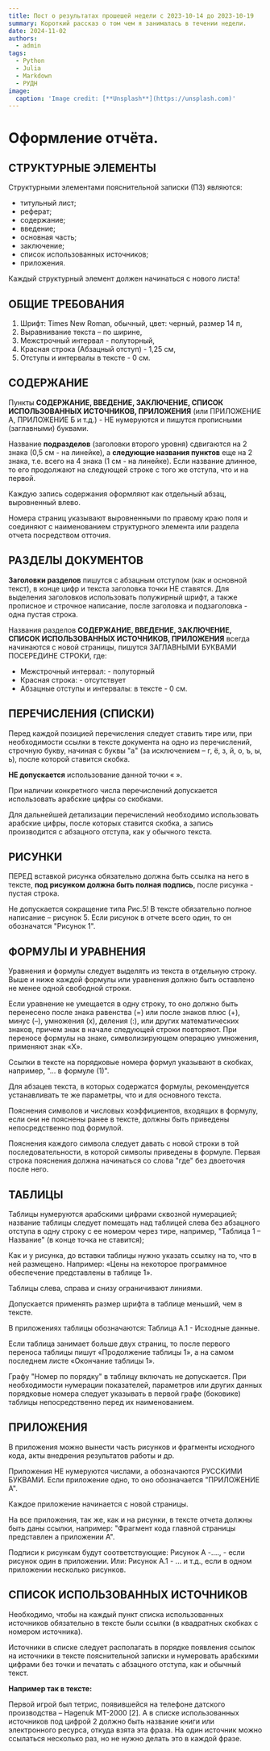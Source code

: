 ```yaml
---
title: Пост о результатах прошешей недели с 2023-10-14 до 2023-10-19
summary: Короткий рассказ о том чем я занималась в течении недели.
date: 2024-11-02
authors:
  - admin
tags:
  - Python
  - Julia
  - Markdown
  - РУДН
image:
  caption: 'Image credit: [**Unsplash**](https://unsplash.com)'
---
```


# Оформление отчёта.

## СТРУКТУРНЫЕ ЭЛЕМЕНТЫ

Структурными элементами пояснительной записки (ПЗ) являются:

- титульный лист;
- реферат;
- содержание;
- введение;
- основная часть;
- заключение;
- список использованных источников;
- приложения.

Каждый структурный элемент должен начинаться с нового листа!


## ОБЩИЕ ТРЕБОВАНИЯ

1) Шрифт: Times New Roman, обычный, цвет: черный, размер 14 п,
2) Выравнивание текста – по ширине,
3) Межстрочный интервал - полуторный,
4) Красная строка (Абзацный отступ) - 1,25 см,
5) Отступы и интервалы в тексте - 0 см.


## СОДЕРЖАНИЕ

Пункты **СОДЕРЖАНИЕ, ВВЕДЕНИЕ, ЗАКЛЮЧЕНИЕ, СПИСОК ИСПОЛЬЗОВАННЫХ ИСТОЧНИКОВ, ПРИЛОЖЕНИЯ** (или ПРИЛОЖЕНИЕ А,
ПРИЛОЖЕНИЕ Б и т.д.) - НЕ нумеруются и пишутся прописными (заглавными) буквами.

Название **подразделов** (заголовки второго уровня) сдвигаются на 2 знака (0,5 см - на линейке), а **следующие названия пунктов** еще на 2 знака, т.е. всего на 4 знака (1 см - на линейке). Если название длинное, то его продолжают на следующей строке с того же отступа, что и на первой.

Каждую запись содержания оформляют как отдельный абзац, выровненный влево.

Номера страниц указывают выровненными по правому краю поля и соединяют с наименованием структурного элемента или раздела отчета посредством отточия.


## РАЗДЕЛЫ ДОКУМЕНТОВ

**Заголовки разделов** пишутся с абзацным отступом (как и основной текст), в конце цифр и текста заголовка точки НЕ ставятся. Для выделения заголовков использовать
полужирный шрифт, а также прописное и строчное написание, после заголовка и подзаголовка - одна пустая строка.

Названия разделов **СОДЕРЖАНИЕ, ВВЕДЕНИЕ, ЗАКЛЮЧЕНИЕ, СПИСОК
ИСПОЛЬЗОВАННЫХ ИСТОЧНИКОВ, ПРИЛОЖЕНИЯ** всегда начинаются с новой страницы, пишутся ЗАГЛАВНЫМИ БУКВАМИ ПОСЕРЕДИНЕ СТРОКИ, где:
- Межстрочный интервал: - полуторный
- Красная строка: - отсутствует
- Абзацные отступы и интервалы: в тексте - 0 см.


## ПЕРЕЧИСЛЕНИЯ (СПИСКИ)

Перед каждой позицией перечисления следует ставить тире или, при необходимости ссылки в тексте документа на одно из перечислений, строчную букву, начиная с буквы "а" (за исключением – г, ё, з, й, о, ъ, ы, ь), после которой ставится скобка.

**НЕ допускается** использование данной точки « ».

При наличии конкретного числа перечислений допускается использовать арабские цифры со скобками.

Для дальнейшей детализации перечислений необходимо использовать арабские цифры, после которых ставится скобка, а запись производится с абзацного отступа, как у
обычного текста.


## РИСУНКИ

ПЕРЕД вставкой рисунка обязательно должна быть ссылка на него в тексте, **под рисунком должна быть полная подпись**, после рисунка - пустая строка.

Не допускается сокращение типа Рис.5! В тексте обязательно полное написание – рисунок 5. Если рисунок в отчете всего один, то он обозначатся "Рисунок 1". 


## ФОРМУЛЫ И УРАВНЕНИЯ

Уравнения и формулы следует выделять из текста в отдельную строку. Выше и ниже каждой формулы или уравнения должно быть оставлено не менее одной свободной строки.

Если уравнение не умещается в одну строку, то оно должно быть перенесено после знака равенства (=) или после знаков плюс (+), минус (–), умножения (х), деления (:), или других
математических знаков, причем знак в начале следующей строки повторяют. При переносе формулы на знаке, символизирующем операцию умножения, применяют знак «X».

Ссылки в тексте на порядковые номера формул указывают в скобках, например, "... в формуле (1)".

Для абзацев текста, в которых содержатся формулы, рекомендуется устанавливать те же параметры, что и для основного текста.

Пояснения символов и числовых коэффициентов, входящих в формулу, если они не пояснены ранее в тексте, должны быть приведены непосредственно под формулой.

Пояснения каждого символа следует давать с новой строки в той последовательности, в которой символы приведены в формуле. Первая строка пояснения должна начинаться со
слова "где" без двоеточия после него.


## ТАБЛИЦЫ

Таблицы нумеруются арабскими цифрами сквозной нумерацией; название таблицы следует помещать над таблицей слева без абзацного отступа в одну строку с ее номером через тире, например, "Таблица 1 – Название" (в конце точка не ставится);

Как и у рисунка, до вставки таблицы нужно указать ссылку на то, что в ней размещено. Например: «Цены на некоторое программное обеспечение представлены в
таблице 1».

Таблицы слева, справа и снизу ограничивают линиями. 

Допускается применять размер шрифта в таблице меньший, чем в тексте.

В приложениях таблицы обозначаются: Таблица А.1 - Исходные данные.

Если таблица занимает больше двух страниц, то после первого переноса таблицы пишут «Продолжение таблицы 1», а на самом
последнем листе «Окончание таблицы 1».

Графу "Номер по порядку" в таблицу включать не допускается. При необходимости нумерации показателей, параметров или других данных порядковые номера следует указывать в первой графе (боковике) таблицы непосредственно перед их наименованием.


## ПРИЛОЖЕНИЯ

В приложения можно вынести часть рисунков и фрагменты исходного кода, акты внедрения результатов работы и др. 

Приложения НЕ нумеруются числами, а обозначаются РУССКИМИ БУКВАМИ. Если приложение одно, то оно обозначается "ПРИЛОЖЕНИЕ А".

Каждое приложение начинается с новой страницы.

На все приложения, так же, как и на рисунки, в тексте отчета должны быть даны ссылки, например: "Фрагмент кода главной страницы представлен а приложении А".

Подписи к рисункам будут соответствующие: Рисунок А -...., - если рисунок один в приложении. Или: Рисунок А.1 - ... и т.д., если в одном приложении несколько рисунков.

## СПИСОК ИСПОЛЬЗОВАННЫХ ИСТОЧНИКОВ
Необходимо, чтобы на каждый пункт списка использованных источников обязательно в тексте были ссылки (в квадратных скобках с номером источника).

Источники в списке следует располагать в порядке появления ссылок на источники в тексте пояснительной записки и нумеровать арабскими цифрами без точки и печатать с абзацного отступа, как и обычный текст.

**Например так в тексте:**

Первой игрой был тетрис, появившейся на телефоне датского
производства – Hagenuk MT-2000 [2].
А в списке использованных источников под цифрой 2 должно быть название книги или электронного ресурса, откуда взята эта фраза. На один источник можно ссылаться
несколько раз, но не нужно делать это в каждой фразе.
